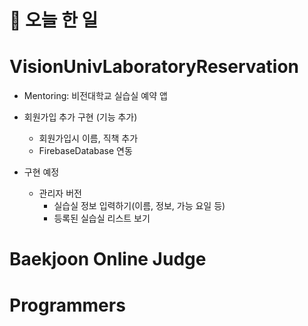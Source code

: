# :thought_balloon: __오늘 한 일__

# __VisionUnivLaboratoryReservation__
* Mentoring: 비전대학교 실습실 예약 앱
* 회원가입 추가 구현 (기능 추가)
    * 회원가입시 이름, 직책 추가
    * FirebaseDatabase 연동

* 구현 예정
    * 관리자 버전
        * 실습실 정보 입력하기(이름, 정보, 가능 요일 등)
        * 등록된 실습실 리스트 보기

# __Baekjoon Online Judge__
# __Programmers__
